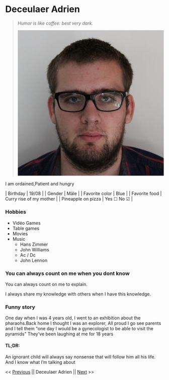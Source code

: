 # Deceulaer Adrien

> *Humor is like coffee: best very dark.*
>
> ![](https://raw.githubusercontent.com/DeceulaerAdrien/challenge-markdown/main/assets/Photo%20pro.png)

I am ordained,Patient and hungry

| Birthday            | 19/08                                                 |
| Gender              | Mâle                                                  |
| Favorite color      | Blue                                                  |
| Favorite food       | Curry rise of my mother                               |
| Pineapple on pizza | Yes &#9744; No &#9745;                                |

### Hobbies

- Vidéo Games
- Table games
- Movies
- Music
  - Hans Zimmer
  - John Williams
  - Ac / Dc
  - John Lennon

### You can always count on me when you dont know

You can always count on me to explain.

I always share my knowledge with others when I have this knowledge.

### Funny story

One day when I was 4 years old, I went to an exhibition about the pharaohs.Back home I thought I was an explorer, All proud I go see parents and I tell them "one day I would be a gynecologist to be able to visit the pyramids"
They’ve been laughing at me for 18 years

#### TL;DR:  

An ignorant child will always say nonsense that will follow him all his life. 
And I know what I’m talking about

<< [Previous](https://patgit-design.github.io/Challenge-Markdown/) || Deceulaer Adrien || [Next](https://degimbelaurent.github.io/challenge-markdown/) >>
